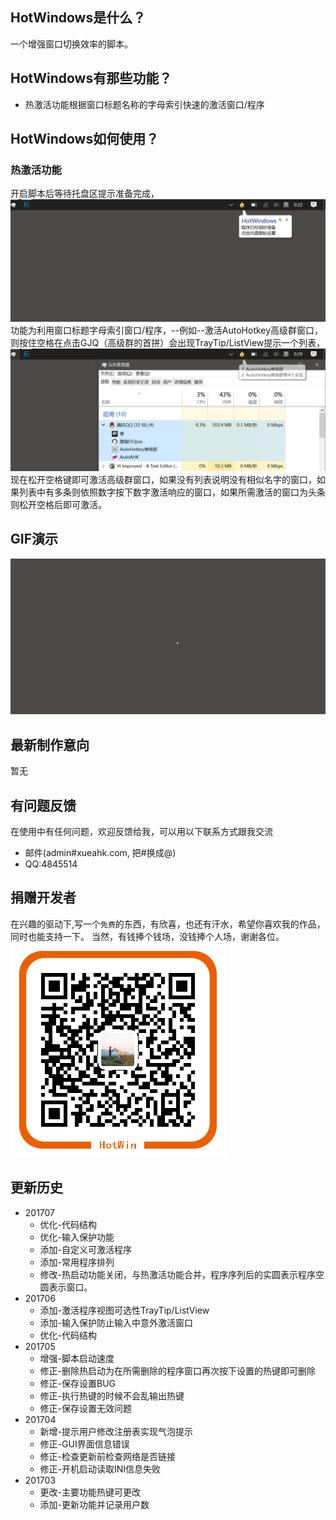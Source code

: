 ## HotWindows是什么？
一个增强窗口切换效率的脚本。

## HotWindows有那些功能？
* 热激活功能根据窗口标题名称的字母索引快速的激活窗口/程序

## HotWindows如何使用？

### 热激活功能
开启脚本后等待托盘区提示准备完成，<br>![](https://github.com/liumenggit/pic/raw/master/HotWindowszbwc.gif)<br>功能为利用窗口标题字母索引窗口/程序，--例如--激活AutoHotkey高级群窗口，则按住空格在点击GJQ（高级群的首拼）会出现TrayTip/ListView提示一个列表，<br>![](https://github.com/liumenggit/pic/raw/master/HotWindowsgjq.gif)<br>现在松开空格键即可激活高级群窗口，如果没有列表说明没有相似名字的窗口，如果列表中有多条则依照数字按下数字激活响应的窗口，如果所需激活的窗口为头条则松开空格后即可激活。

## GIF演示
![](https://github.com/liumenggit/pic/raw/master/HotWindows.gif)

## 最新制作意向
暂无

## 有问题反馈
在使用中有任何问题，欢迎反馈给我，可以用以下联系方式跟我交流
* 邮件(admin#xueahk.com, 把#换成@)
* QQ:4845514

## 捐赠开发者
在兴趣的驱动下,写一个`免费`的东西，有欣喜，也还有汗水，希望你喜欢我的作品，同时也能支持一下。 当然，有钱捧个钱场，没钱捧个人场，谢谢各位。<br>
![](https://github.com/liumenggit/pic/raw/master/alipayhotwin12.png)

## 更新历史
* 201707
	* 优化-代码结构
	* 优化-输入保护功能
	* 添加-自定义可激活程序
	* 添加-常用程序排列
	* 修改-热启动功能关闭，与热激活功能合并，程序序列后的实圆表示程序空圆表示窗口。
* 201706
	* 添加-激活程序视图可选性TrayTip/ListView
	* 添加-输入保护防止输入中意外激活窗口
	* 优化-代码结构
* 201705
	* 增强-脚本启动速度
	* 修正-删除热启动为在所需删除的程序窗口再次按下设置的热键即可删除
	* 修正-保存设置BUG
	* 修正-执行热键的时候不会乱输出热键
	* 修正-保存设置无效问题
* 201704
	* 新增-提示用户修改注册表实现气泡提示
	* 修正-GUI界面信息错误
	* 修正-检查更新前检查网络是否链接
	* 修正-开机启动读取INI信息失败
* 201703
	* 更改-主要功能热键可更改
	* 添加-更新功能并记录用户数
